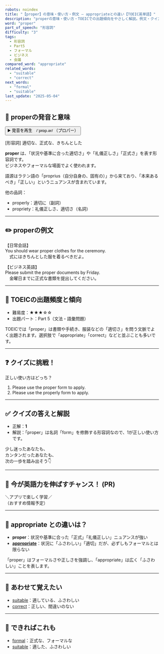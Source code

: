 ```yaml
---
robots: noindex
title: "【proper】の意味・使い方・例文 ― appropriateとの違い【TOEIC英単語】"
description: "properの意味・使い方・TOEICでの出題傾向をやさしく解説。例文・クイズ付きでappropriateとの違いもわかりやすく学べます。"
word: "proper"
part_of_speech: "形容詞"
difficulty: "3"
tags:
  - 形容詞
  - Part5
  - フォーマル
  - ビジネス
  - 会議
compared_word: "appropriate"
related_words:
  - "suitable"
  - "correct"
next_words:
  - "formal"
  - "suitable"
last_update: "2025-05-04"
---
```


## 🔰 properの発音と意味

<button class="play-audio" onclick="playTTS('proper')">
  <span class="play-audio-main">
    ▶️ 発音を再生　/ˈprɒp.ər/
  </span>
  <span class="play-audio-sub">
    （プロパー）
  </span>
</button>

[形容詞] 適切な、正式な、きちんとした

**proper** は、「状況や基準に合った適切さ」や「礼儀正しさ」「正式さ」を表す形容詞です。  
ビジネスやフォーマルな場面でよく使われます。

語源はラテン語の「proprius（自分自身の、固有の）」から来ており、「本来あるべき」「正しい」というニュアンスが含まれています。

他の品詞：  
- properly：適切に（副詞）
- propriety：礼儀正しさ、適切さ（名詞）

---

## ✏️ properの例文

【日常会話】  
You should wear proper clothes for the ceremony.  
　式にはきちんとした服を着るべきだよ。

【ビジネス英語】  
Please submit the proper documents by Friday.  
　金曜日までに正式な書類を提出してください。

---

## 🎯 TOEICの出題頻度と傾向

- 難易度：★★★☆☆
- 出題パート：Part 5（文法・語彙問題）

TOEICでは「proper」は書類や手続き、服装などの「適切さ」を問う文脈でよく出題されます。選択肢で「appropriate」「correct」などと並ぶことも多いです。

---

## ❓ クイズに挑戦！

正しい使い方はどっち？

1. Please use the proper form to apply.  
2. Please use the properly form to apply.

---

## ✅ クイズの答えと解説

- 正解：**1**
- 解説：「proper」は名詞「form」を修飾する形容詞なので、1が正しい使い方です。

少し迷ったあなたも、  
カンタンだったあなたも、  
次の一歩を踏み出そう👇️

---

## 🚀 今が英語力を伸ばすチャンス！ (PR)

<div class="info-center">
＼アプリで楽しく学習／<br>  
（おすすめ情報予定）
</div>

---

## 🤔  appropriate との違いは？

- **proper**：状況や基準に合った「正式」「礼儀正しい」ニュアンスが強い
- **[appropriate](/word/appropriate)**：状況に「ふさわしい」「適切」だが、必ずしもフォーマルとは限らない

「proper」はフォーマルさや正しさを強調し、「appropriate」は広く「ふさわしい」ことを表します。

---

## 🧩 あわせて覚えたい

- [suitable](/word/suitable)：適している、ふさわしい
- [correct](/word/correct)：正しい、間違いのない

---

## 📖 できればこれも

- [formal](/word/formal)：正式な、フォーマルな
- [suitable](/word/suitable)：適した、ふさわしい

<!-- cvid: aid20_bid16 -->
